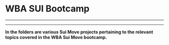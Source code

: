 # WBA SUI Bootcamp

---

---


**In the folders are various Sui Move projects pertaining to the relevant topics covered in the WBA Sui Move bootcamp.**

